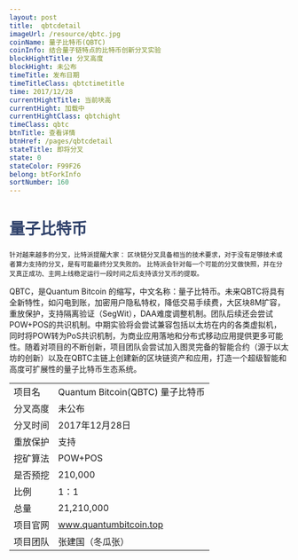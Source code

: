 ```yaml
---
layout: post
title:  qbtcdetail
imageUrl: /resource/qbtc.jpg
coinName: 量子比特币(QBTC)
coinInfo: 结合量子链特点的比特币创新分叉实验
blockHightTitle: 分叉高度
blockHight: 未公布
timeTitle: 发布日期
timeTitleClass: qbtctimetitle
time: 2017/12/28
currentHightTitle: 当前块高
currentHight: 加载中
currentHightClass: qbtchight
timeClass: qbtc
btnTitle: 查看详情
btnHref: /pages/qbtcdetail
stateTitle: 即将分叉
state: 0
stateColor: F99F26
belong: btForkInfo
sortNumber: 160
---
```

<h1 style="color: #2F416A">量子比特币</h1>
<small>针对越来越多的分叉，比特派提醒大家：
       区块链分叉具备相当的技术要求，对于没有足够技术或者算力支持的分叉，是有可能最终分叉失败的。
       比特派会针对每一个可能的分叉做快照，并在分叉真正成功、主网上线稳定运行一段时间之后支持该分叉币的提取。
</small>
<p>QBTC，是Quantum Bitcoin 的缩写，中文名称：量子比特币。未来QBTC将具有全新特性，如闪电到账，加密用户隐私特权，降低交易手续费，大区块8M扩容，重放保护，支持隔离验证（SegWit），DAA难度调整机制。团队后续还会尝试POW+POS的共识机制。中期实验将会尝试兼容包括以太坊在内的各类虚拟机，同时将POW转为PoS共识机制，为商业应用落地和分布式移动应用提供更多可能性。随着对项目的不断创新，项目团队会尝试加入图灵完备的智能合约（源于以太坊的创新）以及在QBTC主链上创建新的区块链资产和应用，打造一个超级智能和高度可扩展性的量子比特币生态系统。
</p>
<table class="center">
  <tbody>
    <tr>
        <td class="tablehalf">项目名</td>
        <td class="tablehalf">Quantum Bitcoin(QBTC) 量子比特币</td>
    </tr>
    <tr>
        <td>分叉高度</td>
        <td>未公布</td>
    </tr>
    <tr>
        <td>分叉时间</td>
        <td>2017年12月28日</td>
    </tr>
    <tr>
        <td>重放保护</td>
        <td>支持</td>
    </tr>
    <tr>
        <td>挖矿算法</td>
        <td>POW+POS</td>
    </tr>
    <tr>
        <td>是否预挖</td>
        <td>210,000</td>
    </tr>
    <tr>
        <td>比例</td>
        <td>1：1</td>
    </tr>
    <tr>
        <td>总量</td>
        <td>21,210,000</td>
    </tr>
    <tr>
        <td>项目官网</td>
        <td><a href="http://www.quantumbitcoin.top/" target="_blank">www.quantumbitcoin.top</a></td>
    </tr>
    <tr>
        <td>项目团队</td>
        <td>张建国（冬瓜张）</td>
    </tr>
  </tbody>
</table>